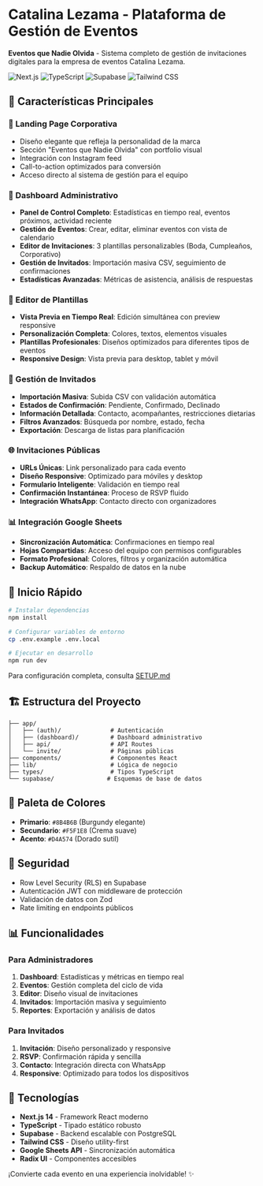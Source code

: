# Catalina Lezama - Plataforma de Gestión de Eventos

**Eventos que Nadie Olvida** - Sistema completo de gestión de invitaciones digitales para la empresa de eventos Catalina Lezama.

![Next.js](https://img.shields.io/badge/Next.js-14-black?style=for-the-badge&logo=next.js)
![TypeScript](https://img.shields.io/badge/TypeScript-007ACC?style=for-the-badge&logo=typescript&logoColor=white)
![Supabase](https://img.shields.io/badge/Supabase-3ECF8E?style=for-the-badge&logo=supabase&logoColor=white)
![Tailwind CSS](https://img.shields.io/badge/Tailwind_CSS-38B2AC?style=for-the-badge&logo=tailwind-css&logoColor=white)

## 🌟 Características Principales

### 🎯 Landing Page Corporativa
- Diseño elegante que refleja la personalidad de la marca
- Sección "Eventos que Nadie Olvida" con portfolio visual
- Integración con Instagram feed
- Call-to-action optimizados para conversión
- Acceso directo al sistema de gestión para el equipo

### 📱 Dashboard Administrativo
- **Panel de Control Completo**: Estadísticas en tiempo real, eventos próximos, actividad reciente
- **Gestión de Eventos**: Crear, editar, eliminar eventos con vista de calendario
- **Editor de Invitaciones**: 3 plantillas personalizables (Boda, Cumpleaños, Corporativo)
- **Gestión de Invitados**: Importación masiva CSV, seguimiento de confirmaciones
- **Estadísticas Avanzadas**: Métricas de asistencia, análisis de respuestas

### 🎨 Editor de Plantillas
- **Vista Previa en Tiempo Real**: Edición simultánea con preview responsive
- **Personalización Completa**: Colores, textos, elementos visuales
- **Plantillas Profesionales**: Diseños optimizados para diferentes tipos de eventos
- **Responsive Design**: Vista previa para desktop, tablet y móvil

### 👥 Gestión de Invitados
- **Importación Masiva**: Subida CSV con validación automática
- **Estados de Confirmación**: Pendiente, Confirmado, Declinado
- **Información Detallada**: Contacto, acompañantes, restricciones dietarias
- **Filtros Avanzados**: Búsqueda por nombre, estado, fecha
- **Exportación**: Descarga de listas para planificación

### 🌐 Invitaciones Públicas
- **URLs Únicas**: Link personalizado para cada evento
- **Diseño Responsive**: Optimizado para móviles y desktop
- **Formulario Inteligente**: Validación en tiempo real
- **Confirmación Instantánea**: Proceso de RSVP fluido
- **Integración WhatsApp**: Contacto directo con organizadores

### 📊 Integración Google Sheets
- **Sincronización Automática**: Confirmaciones en tiempo real
- **Hojas Compartidas**: Acceso del equipo con permisos configurables
- **Formato Profesional**: Colores, filtros y organización automática
- **Backup Automático**: Respaldo de datos en la nube

## 🚀 Inicio Rápido

```bash
# Instalar dependencias
npm install

# Configurar variables de entorno
cp .env.example .env.local

# Ejecutar en desarrollo
npm run dev
```

Para configuración completa, consulta [SETUP.md](./SETUP.md)

## 🏗️ Estructura del Proyecto
```
├── app/
│   ├── (auth)/              # Autenticación
│   ├── (dashboard)/         # Dashboard administrativo
│   ├── api/                 # API Routes
│   └── invite/              # Páginas públicas
├── components/              # Componentes React
├── lib/                     # Lógica de negocio
├── types/                   # Tipos TypeScript
└── supabase/               # Esquemas de base de datos
```

## 🎨 Paleta de Colores

- **Primario**: `#8B4B6B` (Burgundy elegante)
- **Secundario**: `#F5F1E8` (Crema suave)
- **Acento**: `#D4A574` (Dorado sutil)

## 🔐 Seguridad

- Row Level Security (RLS) en Supabase
- Autenticación JWT con middleware de protección
- Validación de datos con Zod
- Rate limiting en endpoints públicos

## 📊 Funcionalidades

### Para Administradores
1. **Dashboard**: Estadísticas y métricas en tiempo real
2. **Eventos**: Gestión completa del ciclo de vida
3. **Editor**: Diseño visual de invitaciones
4. **Invitados**: Importación masiva y seguimiento
5. **Reportes**: Exportación y análisis de datos

### Para Invitados
1. **Invitación**: Diseño personalizado y responsive
2. **RSVP**: Confirmación rápida y sencilla
3. **Contacto**: Integración directa con WhatsApp
4. **Responsive**: Optimizado para todos los dispositivos

## 🌟 Tecnologías

- **Next.js 14** - Framework React moderno
- **TypeScript** - Tipado estático robusto
- **Supabase** - Backend escalable con PostgreSQL
- **Tailwind CSS** - Diseño utility-first
- **Google Sheets API** - Sincronización automática
- **Radix UI** - Componentes accesibles

¡Convierte cada evento en una experiencia inolvidable! ✨
